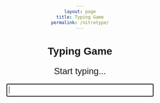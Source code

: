 ```yaml
---
layout: page
title: Typing Game
permalink: /nitrotype/
---
```


<html>
<head>
  <style>
    body {
      text-align: center;
      font-family: Arial, sans-serif;
    }
    #game-container {
      width: 400px;
      margin: 0 auto;
    }
    #word-display {
      font-size: 24px;
      margin-bottom: 20px;
    }
    #input-field {
      font-size: 18px;
      padding: 5px;
      width: 100%;
      box-sizing: border-box;
    }
  </style>
</head>
<body>
  <h1>Typing Game</h1>
  <div id="game-container">
    <p id="word-display">Start typing...</p>
    <input type="text" id="input-field" autofocus>
  </div>

  <script>
    var words = ["apple", "banana", "cherry", "date", "elderberry", "fig", "grape"];
    var currentWordIndex = 0;
    var currentWord = words[currentWordIndex];

    var wordDisplay = document.getElementById("word-display");
    var inputField = document.getElementById("input-field");

    wordDisplay.textContent = currentWord;

    inputField.addEventListener("input", function(event) {
      var enteredText = event.target.value;

      if (enteredText === currentWord) {
        currentWordIndex++;
        if (currentWordIndex >= words.length) {
            wordDisplay.textContent = "You Win!";
        } else {
            currentWord = words[currentWordIndex];

            wordDisplay.textContent = currentWord;
            inputField.value = "";
        }
      }
    });
  </script>
</body>
</html>